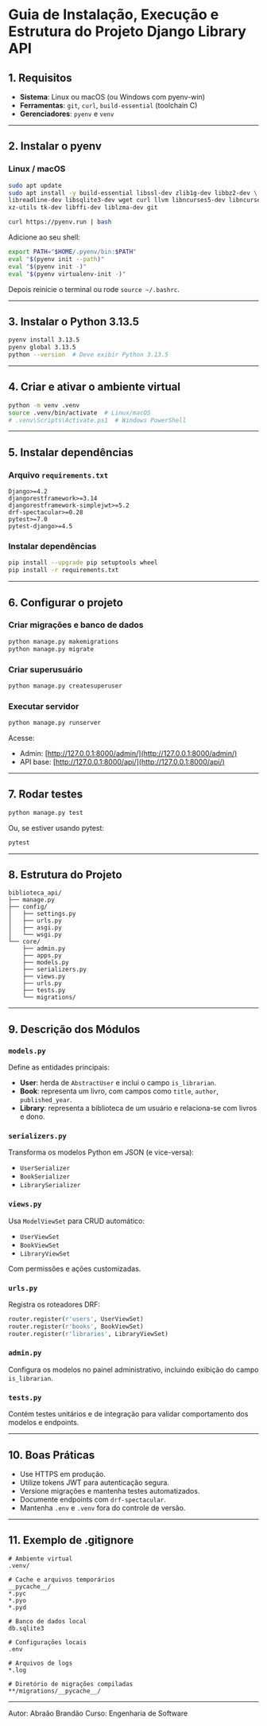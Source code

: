 # Guia de Instalação, Execução e Estrutura do Projeto Django Library API

## 1. Requisitos

* **Sistema**: Linux ou macOS (ou Windows com pyenv-win)
* **Ferramentas**: `git`, `curl`, `build-essential` (toolchain C)
* **Gerenciadores**: `pyenv` e `venv`

---

## 2. Instalar o pyenv

### Linux / macOS

```bash
sudo apt update
sudo apt install -y build-essential libssl-dev zlib1g-dev libbz2-dev \
libreadline-dev libsqlite3-dev wget curl llvm libncurses5-dev libncursesw5-dev \
xz-utils tk-dev libffi-dev liblzma-dev git

curl https://pyenv.run | bash
```

Adicione ao seu shell:

```bash
export PATH="$HOME/.pyenv/bin:$PATH"
eval "$(pyenv init --path)"
eval "$(pyenv init -)"
eval "$(pyenv virtualenv-init -)"
```

Depois reinicie o terminal ou rode `source ~/.bashrc`.

---

## 3. Instalar o Python 3.13.5

```bash
pyenv install 3.13.5
pyenv global 3.13.5
python --version  # Deve exibir Python 3.13.5
```

---

## 4. Criar e ativar o ambiente virtual

```bash
python -m venv .venv
source .venv/bin/activate  # Linux/macOS
# .venv\Scripts\Activate.ps1  # Windows PowerShell
```

---

## 5. Instalar dependências

### Arquivo `requirements.txt`

```text
Django>=4.2
djangorestframework>=3.14
djangorestframework-simplejwt>=5.2
drf-spectacular>=0.28
pytest>=7.0
pytest-django>=4.5
```

### Instalar dependências

```bash
pip install --upgrade pip setuptools wheel
pip install -r requirements.txt
```

---

## 6. Configurar o projeto

### Criar migrações e banco de dados

```bash
python manage.py makemigrations
python manage.py migrate
```

### Criar superusuário

```bash
python manage.py createsuperuser
```

### Executar servidor

```bash
python manage.py runserver
```

Acesse:

* Admin: [http://127.0.0.1:8000/admin/](http://127.0.0.1:8000/admin/)
* API base: [http://127.0.0.1:8000/api/](http://127.0.0.1:8000/api/)

---

## 7. Rodar testes

```bash
python manage.py test
```

Ou, se estiver usando pytest:

```bash
pytest
```

---

## 8. Estrutura do Projeto

```
biblioteca_api/
├── manage.py
├── config/
│   ├── settings.py
│   ├── urls.py
│   ├── asgi.py
│   └── wsgi.py
└── core/
    ├── admin.py
    ├── apps.py
    ├── models.py
    ├── serializers.py
    ├── views.py
    ├── urls.py
    ├── tests.py
    └── migrations/
```

---

## 9. Descrição dos Módulos

### `models.py`

Define as entidades principais:

* **User**: herda de `AbstractUser` e inclui o campo `is_librarian`.
* **Book**: representa um livro, com campos como `title`, `author`, `published_year`.
* **Library**: representa a biblioteca de um usuário e relaciona-se com livros e dono.

### `serializers.py`

Transforma os modelos Python em JSON (e vice-versa):

* `UserSerializer`
* `BookSerializer`
* `LibrarySerializer`

### `views.py`

Usa `ModelViewSet` para CRUD automático:

* `UserViewSet`
* `BookViewSet`
* `LibraryViewSet`

Com permissões e ações customizadas.

### `urls.py`

Registra os roteadores DRF:

```python
router.register(r'users', UserViewSet)
router.register(r'books', BookViewSet)
router.register(r'libraries', LibraryViewSet)
```

### `admin.py`

Configura os modelos no painel administrativo, incluindo exibição do campo `is_librarian`.

### `tests.py`

Contém testes unitários e de integração para validar comportamento dos modelos e endpoints.

---

## 10. Boas Práticas

* Use HTTPS em produção.
* Utilize tokens JWT para autenticação segura.
* Versione migrações e mantenha testes automatizados.
* Documente endpoints com `drf-spectacular`.
* Mantenha `.env` e `.venv` fora do controle de versão.

---

## 11. Exemplo de .gitignore

```gitignore
# Ambiente virtual
.venv/

# Cache e arquivos temporários
__pycache__/
*.pyc
*.pyo
*.pyd

# Banco de dados local
db.sqlite3

# Configurações locais
.env

# Arquivos de logs
*.log

# Diretório de migrações compiladas
**/migrations/__pycache__/
```

---

Autor: Abraão Brandão
Curso: Engenharia de Software